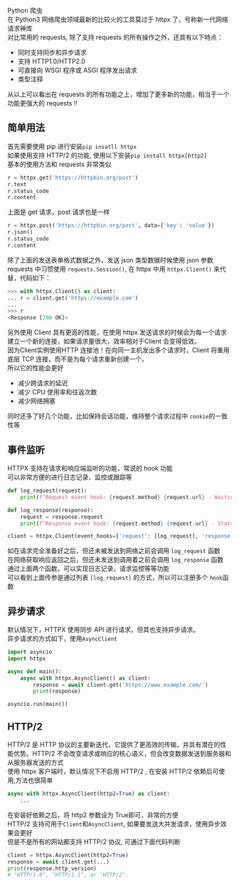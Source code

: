 Python 爬虫 <br />在 Python3 网络爬虫领域最新的比较火的工具莫过于 httpx 了，号称新一代网络请求神库<br />对比常用的 requests, 除了支持 requests 的所有操作之外，还具有以下特点：

- 同时支持同步和异步请求
- 支持 HTTP1.0/HTTP2.0
- 可直接向 WSGI 程序或 ASGI 程序发出请求
- 类型注释

从以上可以看出在 requests 的所有功能之上，增加了更多新的功能，相当于一个功能更强大的 requests !!
<a name="i2d2M"></a>
## 简单用法
首先需要使用 pip 进行安装`pip insatll httpx`<br />如果使用支持 HTTP/2 的功能, 使用以下安装`pip install httpx[http2]`<br />基本的使用方法和 requests 非常类似
```python
r = httpx.get('https://httpbin.org/post')
r.text
r.status_code
r.content
```
上面是 get 请求，post 请求也是一样
```python
r = httpx.post('https://httpbin.org/post', data={'key': 'value'})
r.json()
r.status_code
r.content
```
除了上面的发送表单格式数据之外，发送 json 类型数据时候使用 json 参数<br />requests 中习惯使用 `requests.Session()`, 在 httpx 中用 `httpx.Client()` 来代替，代码如下：
```python
>>> with httpx.Client() as client:
... r = client.get('https://example.com')
...
>>> r
<Response [200 OK]>
```
另外使用 Client 具有更高的性能，在使用 httpx 发送请求的时候会为每一个请求建立一个新的连接，如果请求量很大，效率相对于Client 会变得低效。<br />因为Client实例使用HTTP 连接池！在向同一主机发出多个请求时，Client 将重用底层 TCP 连接，而不是为每个请求重新创建一个。<br />所以它的性能会更好

- 减少跨请求的延迟
- 减少 CPU 使用率和往返次数
- 减少网络拥塞

同时还多了好几个功能，比如保持会话功能，维持整个请求过程中 `cookie`的一致性等
<a name="QofPk"></a>
## 事件监听
HTTPX 支持在请求和响应端监听的功能，常说的 hook 功能<br />可以非常方便的进行日志记录、监控或跟踪等
```python
def log_request(request):
    print(f"Request event hook: {request.method} {request.url} - Waiting for response")

def log_response(response):
    request = response.request
    print(f"Response event hook: {request.method} {request.url} - Status {response.status_code}")

client = httpx.Client(event_hooks={'request': [log_request], 'response': [log_response]})
```
如在请求完全准备好之后，但还未被发送到网络之前会调用 `log_request` 函数<br />在网络获取响应返回之后，但还未发送到调用着之前会调用 `log_response` 函数<br />通过上面两个函数，可以实现日志记录，请求监控等等功能<br />可以看到上面传参是通过列表 `[log_request]` 的方式，所以可以注册多个 `hook`函数
<a name="SQTzH"></a>
## 异步请求
默认情况下，HTTPX 使用同步 API 进行请求，但其也支持异步请求。<br />异步请求的方式如下，使用`AsyncClient`
```python
import asyncio
import httpx

async def main():
    async with httpx.AsyncClient() as client:
        response = await client.get('https://www.example.com/')
        print(response)

asyncio.run(main())
```
<a name="nukjE"></a>
## HTTP/2
HTTP/2 是 HTTP 协议的主要新迭代，它提供了更高效的传输，并具有潜在的性能优势。HTTP/2 不会改变请求或响应的核心语义，但会改变数据发送到服务器和从服务器发送的方式<br />使用 httpx 客户端时，默认情况下不启用 HTTP/2 , 在安装 HTTP/2 依赖后可使用,方法也很简单
```python
async with httpx.AsyncClient(http2=True) as client:
    ...
```
在安装好依赖之后，将 http2 参数设为 True即可，非常的方便<br />HTTP/2 支持可用于`Client`和`AsyncClient`, 如果要发送大并发请求，使用异步效果会更好<br />但是不是所有的网站都支持 HTTP/2 协议, 可通过下面代码判断
```python
client = httpx.AsyncClient(http2=True)
response = await client.get(...)
print(response.http_version)
# "HTTP/1.0", "HTTP/1.1", or "HTTP/2".
```
